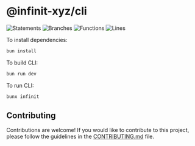 # @infinit-xyz/cli

![Statements](https://img.shields.io/badge/statements-52.12%25-red.svg?style=flat)
![Branches](https://img.shields.io/badge/branches-35.75%25-red.svg?style=flat)
![Functions](https://img.shields.io/badge/functions-55.05%25-red.svg?style=flat)
![Lines](https://img.shields.io/badge/lines-52.09%25-red.svg?style=flat)


To install dependencies:

```bash
bun install
```

To build CLI:

```bash
bun run dev
```

To run CLI:
```bash
bunx infinit
```


## Contributing

Contributions are welcome! If you would like to contribute to this project, please follow the guidelines in the [CONTRIBUTING.md](.github/CONTRIBUTING.md) file.

